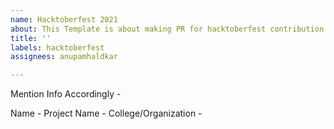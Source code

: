 ```yaml
---
name: Hacktoberfest 2021
about: This Template is about making PR for hacktoberfest contribution.
title: ''
labels: hacktoberfest
assignees: anupamhaldkar

---
```


Mention Info Accordingly -

Name -
Project Name -
College/Organization -

